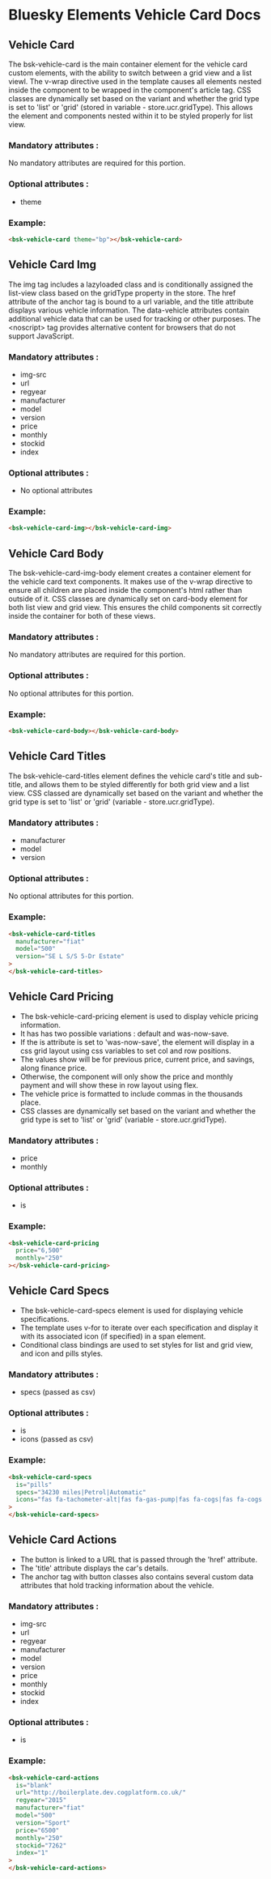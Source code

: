 # Bluesky Elements Vehicle Card Docs

## Vehicle Card

The bsk-vehicle-card is the main container element for the vehicle card custom elements, with the ability to switch between a grid view and a list viewl. The v-wrap directive used in the template causes all elements nested inside the component to be wrapped in the component's article tag. CSS classes are dynamically set based on the variant and whether the grid type is set to 'list' or 'grid' (stored in variable - store.ucr.gridType). This allows the element and components nested within it to be styled properly for list view.

### Mandatory attributes :

No mandatory attributes are required for this portion.

### Optional attributes :

- theme

### Example:

```html
<bsk-vehicle-card theme="bp"></bsk-vehicle-card>
```

Vehicle Card Img
----------------

The img tag includes a lazyloaded class and is conditionally assigned the list-view class based on the gridType property in the store. The href attribute of the anchor tag is bound to a url variable, and the title attribute displays various vehicle information. The data-vehicle attributes contain additional vehicle data that can be used for tracking or other purposes. The &lt;noscript&gt; tag provides alternative content for browsers that do not support JavaScript.

### Mandatory attributes :

- img-src
- url
- regyear
- manufacturer
- model
- version
- price
- monthly
- stockid
- index

### Optional attributes :

- No optional attributes

### Example:

```html
<bsk-vehicle-card-img></bsk-vehicle-card-img>
```



## Vehicle Card Body

The bsk-vehicle-card-img-body element creates a container element for the vehicle card text components. It makes use of the v-wrap directive to ensure all children are placed inside the component's html rather than outside of it. CSS classes are dynamically set on card-body element for both list view and grid view. This ensures the child components sit correctly inside the container for both of these views.

### Mandatory attributes :

No mandatory attributes are required for this portion.

### Optional attributes :

No optional attributes for this portion.

### Example:

```html
<bsk-vehicle-card-body></bsk-vehicle-card-body>
```

## Vehicle Card Titles

The bsk-vehicle-card-titles element defines the vehicle card's title and sub-title, and allows them to be styled differently for both grid view and a list view. CSS classed are dynamically set based on the variant and whether the grid type is set to 'list' or 'grid' (variable - store.ucr.gridType).

### Mandatory attributes :

- manufacturer
- model
- version

### Optional attributes :

No optional attributes for this portion.

### Example:

```html
<bsk-vehicle-card-titles
  manufacturer="fiat"
  model="500"
  version="SE L S/S 5-Dr Estate"
>
</bsk-vehicle-card-titles>
```

## Vehicle Card Pricing

- The bsk-vehicle-card-pricing element is used to display vehicle pricing information.
- It has has two possible variations : default and was-now-save.
- If the is attribute is set to 'was-now-save', the element will display in a css grid layout using css variables to set col and row positions.
- The values show will be for previous price, current price, and savings, along finance price.
- Otherwise, the component will only show the price and monthly payment and will show these in row layout using flex.
- The vehicle price is formatted to include commas in the thousands place.
- CSS classes are dynamically set based on the variant and whether the grid type is set to 'list' or 'grid' (variable - store.ucr.gridType).

### Mandatory attributes :

- price
- monthly

### Optional attributes :

- is

### Example:

```html
<bsk-vehicle-card-pricing
  price="6,500"
  monthly="250"
></bsk-vehicle-card-pricing>
```

## Vehicle Card Specs

- The bsk-vehicle-card-specs element is used for displaying vehicle specifications.
- The template uses v-for to iterate over each specification and display it with its associated icon (if specified) in a span element.
- Conditional class bindings are used to set styles for list and grid view, and icon and pills styles.

### Mandatory attributes :

- specs (passed as csv)

### Optional attributes :

- is
- icons (passed as csv)

### Example:

```html
<bsk-vehicle-card-specs
  is="pills"
  specs="34230 miles|Petrol|Automatic"
  icons="fas fa-tachometer-alt|fas fa-gas-pump|fas fa-cogs|fas fa-cogs|fas fa-cogs"
>
</bsk-vehicle-card-specs>
```

## Vehicle Card Actions

- The button is linked to a URL that is passed through the 'href' attribute.
- The 'title' attribute displays the car's details.
- The anchor tag with button classes also contains several custom data attributes that hold tracking information about the vehicle.

### Mandatory attributes :

- img-src
- url
- regyear
- manufacturer
- model
- version
- price
- monthly
- stockid
- index

### Optional attributes :

- is

### Example:

```html
<bsk-vehicle-card-actions
  is="blank"
  url="http://boilerplate.dev.cogplatform.co.uk/"
  regyear="2015"
  manufacturer="fiat"
  model="500"
  version="Sport"
  price="6500"
  monthly="250"
  stockid="7262"
  index="1"
>
</bsk-vehicle-card-actions>
```


